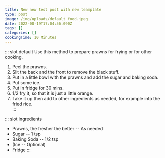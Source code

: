 ```yaml
---
title: New new test post with new teamplate
type: post
image: /img/uploads/default_food.jpeg
date: 2022-08-19T17:04:56.090Z
tags: []
categories: []
cookingTime: 10 Minutes
---
```

::: slot default
Use this method to prepare prawns for frying or for other cooking.

<!-- more -->

1. Peel the prawns.
2. Slit the back and the front to remove the black stuff.
3. Put in a little bowl with the prawns and add the sugar and baking soda.
4. Put some ice.
5. Put in fridge for 30 mins.
6. 1/2 fry it, so that it is just a little orange.
7. Take it up then add to other ingredients as needed, for example into the fried rice.<br>
:::

::: slot ingredients
- Prawns, the fresher the better -- As needed
- Sugar -- 1 tsp
- Baking Soda -- 1/2 tsp
- (Ice -- Optional)
- Fridge
:::